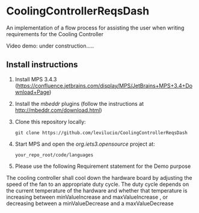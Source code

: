 # CoolingControllerReqsDash

An implementation of a flow process for assisting the user when writing requirements for the Cooling Controller

Video demo: under construction.....

## Install instructions

1. Install MPS 3.4.3 (https://confluence.jetbrains.com/display/MPS/JetBrains+MPS+3.4+Download+Page)

2. Install the _mbeddr_ plugins (follow the instructions at http://mbeddr.com/download.html)

3. Clone this repository locally:

    `git clone https://github.com/levilucio/CoolingControllerReqsDash`


4. Start MPS and open the _org.iets3.opensource_ project at:

    `your_repo_root/code/languages`

5. Please use the following Requirement statement for the Demo purpose

The cooling controller shall cool down the hardware board by adjusting the speed of the fan to an appropriate duty cycle. The duty cycle depends on the current temperature of the hardware and whether that temperature is increasing between minValueIncrease and maxValueIncrease , or decreasing between a minValueDecrease and a maxValueDecrease
